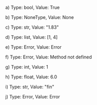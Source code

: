 a)
Type: bool, Value: True

b)
Type: NoneType, Value: None

c)
Type: str, Value: "1.83"

d)
Type: list, Value: [1, 4]

e)
Type: Error, Value: Error

f)
Type: Error, Value: Method not defined

g)
Type: int, Value: 1

h)
Type: float, Value: 6.0

i)
Type: str, Value: "fin"

j)
Type: Error, Value: Error